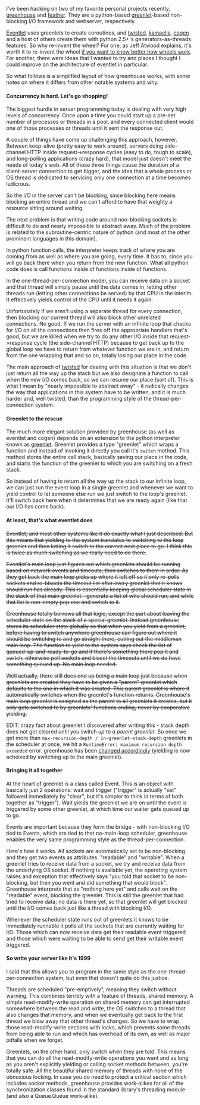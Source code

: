 I've been hacking on two of my favorite personal projects recently, [greenhouse][] and [feather][]. They are a python-based [greenlet][]-based non-blocking I/O framework and webserver, respectively.

[Eventlet][] uses greenlets to create coroutines, and [twisted][], [kamaelia][], [cogen][] and a host of others create them with python 2.5+'s generators-as-threads features. So why re-invent the wheel? For one, as Jeff Atwood explains, it's worth it to re-invent the wheel [if you want to know better how wheels work][]. For another, there were ideas that I wanted to try and places I thought I could improve on the architecture of eventlet in particular.

So what follows is a simplified layout of how greenhouse works, with some notes on where it differs from other notable systems and why.

#### Concurrency is hard. Let's go shopping!

The biggest hurdle in server programming today is dealing with very high levels of concurrency. Once upon a time you could start up a pre-set number of processes or threads in a pool, and every connected client would one of those processes or threads until it sent the response out.

A couple of things have come up challenging this approach, however. Between keep-alive (pretty easy to work around), servers doing side-channel HTTP inside request->response cycles (easy to do, tough to scale), and long-polling applications (crazy hard), that model just doesn't meet the needs of today's web. All of those three things cause the duration of a client-server connection to get bigger, and the idea that a whole process or OS thread is dedicated to servicing only one connection at a time becomes ludicrous.

So the I/O in the server can't be blocking, since blocking here means blocking an entire thread and we can't afford to have that weighty a resource sitting around waiting.

The next problem is that writing code around non-blocking sockets is difficult to do and nearly impossible to abstract away. Much of the problem is related to the subroutine-centric nature of python (and most of the other prominent languages in this domain).

In python function calls, the interpreter keeps track of where you are coming from as well as where you are going, every time. It has to, since you will go back there when you return from the new function. What all python code does is call functions inside of functions inside of functions.

In the one-thread-per-connection model, you can receive data on a socket and that thread will simply pause until the data comes in, letting other threads run (letting other connections be served) by that CPU in the interim. It effectively yields control of the CPU until it needs it again.

Unfortunately if we aren't using a separate thread for every connection, then blocking our current thread will also block other unrelated connections. No good. If we run the server with an infinite loop that checks for I/O on all the connections then fires off the appropriate handlers that's good, but we are killed when we try to do any other I/O inside that request->response cycle (the side-channel HTTP) because to get back up to the global loop we have to return from whatever function we are in, and return from the one wrapping that and so on, totally losing our place in the code.

The main approach of [twisted][] for dealing with this situation is that we don't just return all the way up the stack but we also designate a function to call when the new I/O comes back, so we can resume our place (sort of). This is what I mean by "nearly impossible to abstract away" - it radically changes the way that applications in this system have to be written, and it is much harder and, well twisted, than the programming style of the thread-per-connection system.

#### Greenlet to the rescue

The much more elegant solution provided by greenhouse (as well as eventlet and cogen) depends on an extension to the python interpreter known as [greenlet][]. Greenlet provides a type "greenlet" which wraps a function and instead of invoking it directly you call it's `switch` method. This method stores the entire call stack, basically saving our place in the code, and starts the function of the greenlet to which you are switching on a fresh stack.

So instead of having to return all the way up the stack to our infinite loop, we can just run the event loop in a single greenlet and whenever we want to yield control to let someone else run we just switch to the loop's greenlet. It'll switch back here when it determines that we are ready again (like that our I/O has come back).

#### At least, that's what eventlet does

<strike>
Eventlet, and most other systems like it do exactly what I just described. But this means that yielding to the system translates to switching to the loop greenlet and then letting it switch to the correct next place to go. I think this is twice as much switching as we really need to do there.

Eventlet's main loop just figures out which greenlets should be running based on network events and timeouts, then switches to them in order. As they get back the main loop picks up where it left off so it only re-polls sockets and re-bisects the timeout list after every greenlet that it knows should run has already. This is essentially keeping global scheduler state in the stack of that main greenlet - generate a list of who should run, and while that list is non-empty pop one and switch to it.

Greenhouse totally borrows all that logic, except the part about leaving the scheduler state on the stack of a special greenlet. Instead greenhouse stores its scheduler state globally so that when you yield from a greenlet, before having to switch anywhere greenhouse can figure out where it should be switching to and go straight there, cutting out the middleman main loop. The function to yield to the system says check the list of queued-up-and-ready-to-go and if there's something there pop it and switch, otherwise poll sockets and bisect the timeouts until we do have something queued up. No main loop needed.

Well actually, there still does end up being a main loop just because when greenlets are created they have to be given a "parent" greenlet which defaults to the one in which it was created. This parent greenlet is where it automatically switches when the greenlet's function returns. Greenhouse's main loop greenlet is assigned as the parent to all greenlets it creates, but it only gets switched to by greenlets' functions ending, never by cooperative yielding.
</strike>

EDIT: crazy fact about greenlet I discovered after writing this - stack depth does not get cleared until you switch *up to a parent greenlet*. So once we get more than ``max-recursion-depth / in-greenlet-stack-depth`` greenlets in the scheduler at once, we hit a ``RuntimeError: maximum recursion depth exceeded`` error. greenhouse has been [changed accordingly][] (yielding is now acheived by switching up to the main greenlet).

#### Bringing it all together

At the heart of greenlet is a class called Event. This is an object with basically just 2 operations: wait and trigger ("trigger" is actually "set" followed immediately by "clear", but it's simpler to think in terms of both together as "trigger"). Wait yields the greenlet we are on until the event is triggered by some other greenlet, at which time our waiter gets queued up to go.

Events are important because they form the bridge - with non-blocking I/O tied to Events, which are tied to that no-main-loop scheduler, greenhouse enables the very same programming style as the thread-per-connection.

Here's how it works. All sockets are automatically set to be non-blocking and they get two events as attributes: "readable" and "writable". When a greenlet tries to receive data from a socket, we try and receive data from the underlying OS socket. If nothing is available yet, the operating system raises and exception that effectively says "you told that socket to be non-blocking, but then you went and did something that would block". Greenhouse interprets that as "nothing here yet" and calls wait on the "readable" event, blocking the greenlet. This is still the greenlet that had tried to receive data; no data is there yet, so that greenlet will get blocked until the I/O comes back just like a thread with blocking I/O.

Whenever the scheduler state runs out of greenlets it knows to be immediately runnable it polls all the sockets that are currently waiting for I/O. Those which can now receive data get their readable event triggered and those which were waiting to be able to send get their writable event triggered.

#### So write your server like it's 1999

I said that this allows you to program in the same style as the one-thread-per-connection system, but even that doesn't quite do this justice.

Threads are scheduled "pre-emptively", meaning they switch without warning. This combines terribly with a feature of threads, shared memory. A simple read-modify-write operation on shared memory can get interrupted somewhere between the read and write, the OS switches to a thread that also changes that memory, and when we eventually get back to the first thread we blow away that other thread's changes. So we have to wrap those read-modify-write sections with locks, which prevents some threads from being able to run and which has overhead of its own, as well as major pitfalls when we forget.

Greenlets, on the other hand, only switch when they are told. This means that you can do all the read-modify-write operations you want and as long as you aren't explicitly yielding or calling socket methods between, you're totally safe. All the beautiful shared memory of threads with none of the obnoxious locking. In case you do need to protect a critical section which includes socket methods, greenhouse provides work-alikes for all of the synchronization classes found in the standard library's threading module (and also a Queue.Queue work-alike).

[greenhouse]: http://github.com/teepark/greenhouse
[feather]: http://github.com/teepark/feather
[greenlet]: http://pypi.python.org/pypi/greenlet
[eventlet]: http://eventlet.net/
[twisted]: http://twistedmatrix.com/
[cogen]: http://code.google.com/p/cogen/
[kamaelia]: http://www.kamaelia.org/
[if you want to know better how wheels work]: http://www.codinghorror.com/blog/archives/001145.html
[changed accordingly]: http://github.com/teepark/greenhouse/commit/92dac2df2d25632160eb16b9e6f155d3544fad12
